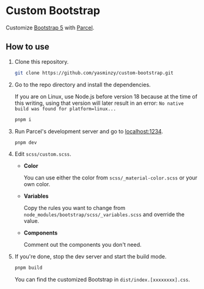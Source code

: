 # Custom Bootstrap

Customize [Bootstrap 5](https://getbootstrap.com/) with [Parcel](https://parceljs.org/).

## How to use

1. Clone this repository.

   ```zsh
   git clone https://github.com/yasminzy/custom-bootstrap.git
   ```

1. Go to the repo directory and install the dependencies.

   If you are on Linux, use Node.js before version 18 because at the time of this writing, using that version will later result in an error: `No native build was found for platform=linux...`

   ```zsh
   pnpm i
   ```

1. Run Parcel's development server and go to [localhost:1234](localhost:1234).

   ```zsh
   pnpm dev
   ```

1. Edit `scss/custom.scss`.

   - **Color**

     You can use either the color from `scss/_material-color.scss` or your own color.

   - **Variables**

     Copy the rules you want to change from `node_modules/bootstrap/scss/_variables.scss` and override the value.

   - **Components**

     Comment out the components you don't need.

1. If you're done, stop the dev server and start the build mode.

   ```zsh
   pnpm build
   ```

   You can find the customized Bootstrap in `dist/index.[xxxxxxxx].css`.
